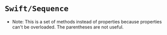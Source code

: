 # ``Swift/Sequence``

- Note: This is a set of methods instead of properties because properties can't be overloaded. The parentheses are not useful.
